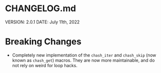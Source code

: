 # CHANGELOG.md

VERSION: 2.0.1
DATE: July 11th, 2022

# Breaking Changes
- Completely new implementation of the `chash_iter` and `chash_skip`
  (now known as `chash_get`) macros. They are now more maintainable,
  and do not rely on weird for loop hacks.
